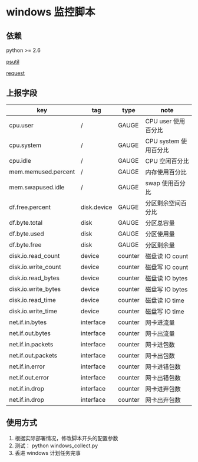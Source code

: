 windows 监控脚本
================================

依赖
--------------------------------
python >= 2.6

[psutil](https://pypi.python.org/pypi/psutil)

[request](https://pypi.python.org/pypi/requests)

上报字段
--------------------------------
| key |  tag | type | note |
|-----|------|------|------|
|cpu.user|/|GAUGE|CPU user 使用百分比|
|cpu.system|/|GAUGE|CPU system 使用百分比|
|cpu.idle|/|GAUGE|CPU 空闲百分比|
|mem.memused.percent|/|GAUGE|内存使用百分比 |
|mem.swapused.idle|/|GAUGE|swap 使用百分比|
|df.free.percent|disk.device|GAUGE|分区剩余空间百分比|
|df.byte.total|disk|GAUGE|分区总容量|
|df.byte.used|disk|GAUGE|分区使用量|
|df.byte.free|disk|GAUGE|分区剩余量|
|disk.io.read_count|device|counter|磁盘读 IO count|
|disk.io.write_count|device|counter|磁盘写 IO count|
|disk.io.read_bytes|device|counter|磁盘读 IO bytes|
|disk.io.write_bytes|device|counter|磁盘写 IO bytes|
|disk.io.read_time|device|counter|磁盘读 IO time|
|disk.io.write_time|device|counter|磁盘写 IO time|
|net.if.in.bytes|interface|counter|网卡进流量|
|net.if.out.bytes|interface|counter|网卡出流量|
|net.if.in.packets|interface|counter|网卡进包数|
|net.if.out.packets|interface|counter|网卡出包数|
|net.if.in.error|interface|counter|网卡进错包数|
|net.if.out.error|interface|counter|网卡出错包数|
|net.if.in.drop|interface|counter|网卡进弃包数|
|net.if.in.drop|interface|counter|网卡出弃包数|


使用方式
--------------------------------
1. 根据实际部署情况，修改脚本开头的配置参数
2. 测试： python windows_collect.py
3. 丢进 windows 计划任务完事
